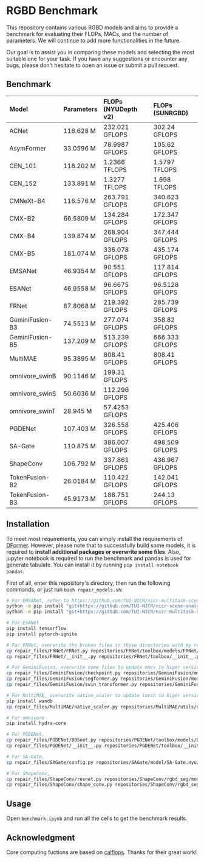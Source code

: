# RGBD Benchmark

This repository contains various RGBD models and aims to provide a benchmark for evaluating their FLOPs, MACs, and the number of parameters. We will continue to add more functionalities in the future.

Our goal is to assist you in comparing these models and selecting the most suitable one for your task. If you have any suggestions or encounter any bugs, please don't hesitate to open an issue or submit a pull request.

## Benchmark

| Model           | Parameters   | FLOPs (NYUDepth v2)   | FLOPs (SUNRGBD)   |
|:----------------|:-------------|:----------------------|:------------------|
| ACNet           | 116.628 M    | 232.021 GFLOPS        | 302.24 GFLOPS     |
| AsymFormer      | 33.0596 M    | 78.9987 GFLOPS        | 105.62 GFLOPS     |
| CEN_101         | 118.202 M    | 1.2366 TFLOPS         | 1.5797 TFLOPS     |
| CEN_152         | 133.891 M    | 1.3277 TFLOPS         | 1.698 TFLOPS      |
| CMNeXt-B4       | 116.576 M    | 263.791 GFLOPS        | 340.623 GFLOPS    |
| CMX-B2          | 66.5809 M    | 134.284 GFLOPS        | 172.347 GFLOPS    |
| CMX-B4          | 139.874 M    | 268.904 GFLOPS        | 347.444 GFLOPS    |
| CMX-B5          | 181.074 M    | 336.078 GFLOPS        | 435.174 GFLOPS    |
| EMSANet         | 46.9354 M    | 90.551 GFLOPS         | 117.814 GFLOPS    |
| ESANet          | 46.9558 M    | 96.6675 GFLOPS        | 96.5128 GFLOPS    |
| FRNet           | 87.8068 M    | 219.392 GFLOPS        | 285.739 GFLOPS    |
| GeminiFusion-B3 | 74.5513 M    | 277.074 GFLOPS        | 358.82 GFLOPS     |
| GeminiFusion-B5 | 137.209 M    | 513.239 GFLOPS        | 666.333 GFLOPS    |
| MultiMAE        | 95.3895 M    | 808.41 GFLOPS         | 808.41 GFLOPS     |
| omnivore_swinB  | 90.1146 M    | 199.31 GFLOPS         |                   |
| omnivore_swinS  | 50.6036 M    | 112.296 GFLOPS        |                   |
| omnivore_swinT  | 28.945 M     | 57.4253 GFLOPS        |                   |
| PGDENet         | 107.403 M    | 326.558 GFLOPS        | 425.406 GFLOPS    |
| SA-Gate         | 110.875 M    | 386.007 GFLOPS        | 498.509 GFLOPS    |
| ShapeConv       | 106.792 M    | 337.861 GFLOPS        | 436.967 GFLOPS    |
| TokenFusion-B2  | 26.0184 M    | 110.422 GFLOPS        | 142.041 GFLOPS    |
| TokenFusion-B3  | 45.9173 M    | 188.751 GFLOPS        | 244.13 GFLOPS     |

## Installation

To meet most requirements, you can simply install the requirements of [DFormer](https://github.com/VCIP-RGBD/DFormer?tab=readme-ov-file#2--get-start). However, please note that to successfully build some models, it is required to **install additional packages or overwrite some files**. Also, jupyter notebook is required to run the benchmark and pandas is used for generate tabulate. You can install it by running `pip install notebook pandas`.

First of all, enter this repository's directory, then run the following commands, or just run `bash repair_models.sh`:

```bash
# For EMSANet, refer to https://github.com/TUI-NICR/nicr-multitask-scene-analysis
python -m pip install "git+https://github.com/TUI-NICR/nicr-scene-analysis-datasets.git@v0.7.0"
python -m pip install "git+https://github.com/TUI-NICR/nicr-multitask-scene-analysis.git"

# For ESANet
pip install tensorflow
pip install pytorch-ignite

# For FRNet, overwrite the broken files in those directories with my repaired files
cp repair_files/FRNet/FRNet.py repositories/FRNet/toolbox/models/FRNet/FRNet.py
cp repair_files/FRNet/__init__.py repositories/FRNet/toolbox/__init__.py

# For GeminiFusion, overwrite some files to update mmcv to higer version and remove pretrained requirement
cp repair_files/GeminiFusion/checkpoint.py repositories/GeminiFusion/mmcv_custom/checkpoint.py
cp repair_files/GeminiFusion/segformer.py repositories/GeminiFusion/models/segformer.py
cp repair_files/GeminiFusion/swin_transformer.py repositories/GeminiFusion/models/swin_transformer.py

# For MultiMAE, overwrite native_scaler to update torch to higer version since torch._six is removed
pip install wandb
cp repair_files/MultiMAE/native_scaler.py repositories/MultiMAE/utils/native_scaler.py

# For omnivore
pip install hydra-core

# For PGDENet,
cp repair_files/PGDENet/BBSnet.py repositories/PGDENet/toolbox/models/BBSnetmodel/BBSnet.py
cp repair_files/PGDENet/__init__.py repositories/PGDENet/toolbox/__init__.py

# For SA-Gate,
cp repair_files/SAGate/config.py repositories/SAGate/model/SA-Gate.nyu/config.py

# For ShapeConv,
cp repair_files/ShapeConv/resnet.py repositories/ShapeConv/rgbd_seg/models/encoders/backbones/resnet.py
cp repair_files/ShapeConv/shape_conv.py repositories/ShapeConv/rgbd_seg/models/utils/shape_conv.py
```

## Usage

Open `benchmark.ipynb` and run all the cells to get the benchmark results.

## Acknowledgment

Core computing fuctions are based on [calflops](https://github.com/MrYxJ/calculate-flops.pytorch). Thanks for their great work!
